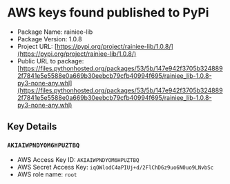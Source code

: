 # AWS keys found published to PyPi

* Package Name: rainiee-lib
* Package Version: 1.0.8
* Project URL: [https://pypi.org/project/rainiee-lib/1.0.8/](https://pypi.org/project/rainiee-lib/1.0.8/)
* Public URL to package: [https://files.pythonhosted.org/packages/53/5b/147e942f3705b3248892f7841e5e5588e0a669b30eebcb79cfb40994f695/rainiee_lib-1.0.8-py3-none-any.whl](https://files.pythonhosted.org/packages/53/5b/147e942f3705b3248892f7841e5e5588e0a669b30eebcb79cfb40994f695/rainiee_lib-1.0.8-py3-none-any.whl)

## Key Details
### `AKIAIWPNDYOM6HPUZTBQ`

* AWS Access Key ID: `AKIAIWPNDYOM6HPUZTBQ`
* AWS Secret Access Key: `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` 
* AWS role name: `root`
